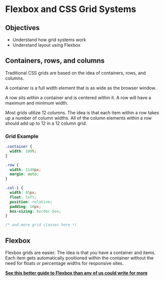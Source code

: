 # Flexbox and CSS Grid Systems

## Objectives

- Understand how grid systems work
- Understand layout using Flexbox

## Containers, rows, and columns

Traditional CSS grids are based on the idea of containers, rows, and columns.

A container is a full width element that is as wide as the browser window.

A row sits within a container and is centered within it. A row will have a maximum and minimum width.

Most grids utilize 12 columns. The idea is that each item within a row takes up a number of column widths. All of the column elements within a row should add up to 12 in a 12 column grid.

### Grid Example

```css
.container {
  width: 100%;
}

.row {
  width: 1140px;
  margin: auto;
}

.col-1 {
  width: 95px;
  float: left;
  position: relative;
  padding: 10px;
  box-sizing: border-box;
}

/* and more grid classes here */
```

## Flexbox

Flexbox grids are easier. The idea is that you have a container and items. Each item gets automatically positioned within the container without the need for floats or percentage widths for responsive sites.

__[See this better guide to Flexbox than any of us could write for more](https://css-tricks.com/snippets/css/a-guide-to-flexbox/)__
